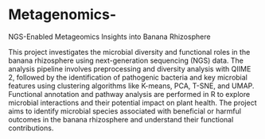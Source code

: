 # Metagenomics-
NGS-Enabled Metageomics Insights into Banana Rhizosphere 

This project investigates the microbial diversity and functional roles in the banana rhizosphere using next-generation sequencing (NGS) data. The analysis pipeline involves preprocessing and diversity analysis with QIIME 2, followed by the identification of pathogenic bacteria and key microbial features using clustering algorithms like K-means, PCA, T-SNE, and UMAP. Functional annotation and pathway analysis are performed in R to explore microbial interactions and their potential impact on plant health. The project aims to identify microbial species associated with beneficial or harmful outcomes in the banana rhizosphere and understand their functional contributions.

